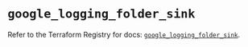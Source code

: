 # `google_logging_folder_sink`

Refer to the Terraform Registry for docs: [`google_logging_folder_sink`](https://registry.terraform.io/providers/hashicorp/google-beta/6.46.0/docs/resources/google_logging_folder_sink).
